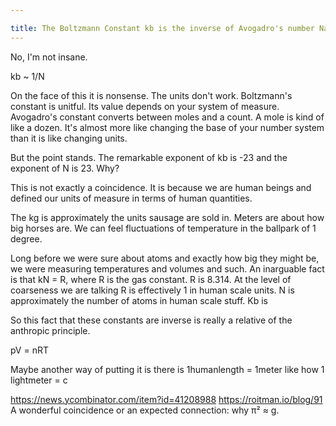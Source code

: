 ```yaml
---

title: The Boltzmann Constant kb is the inverse of Avogadro's number Na
---
```


No, I'm not insane.

kb ~ 1/N

On the face of this it is nonsense. The units don't work. Boltzmann's constant is unitful. Its value depends on your system of measure. Avogadro's constant converts between moles and a count. A mole is kind of like a dozen. It's almost more like changing the base of your number system than it is like changing units.

But the point stands. The remarkable exponent of kb is -23 and the exponent of N is 23.
Why?

This is not exactly a coincidence. It is because we are human beings and defined our units of measure in terms of human quantities.

The kg is approximately the units sausage are sold in. Meters are about how big horses are. We can feel fluctuations of temperature in the ballpark of 1 degree.

Long before we were sure about atoms and exactly how big they might be, we were measuring temperatures and volumes and such.
An inarguable fact is that kN = R, where R is the gas constant. R is 8.314. At the level of coarseness we are talking R is effectively 1 in human scale units. N is approximately the number of atoms in human scale stuff. Kb is

So this fact that these constants are inverse is really a relative of the anthropic principle.

pV = nRT

Maybe another way of putting it is there is 1humanlength = 1meter  like how 1 lightmeter = c  

<https://news.ycombinator.com/item?id=41208988>
<https://roitman.io/blog/91>
A wonderful coincidence or an expected connection: why π² ≈ g.
